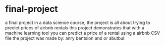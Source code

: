 # final-project
a final project in a data science course, the project is all about trying to predict prices of airbnb rentals
this project demonstrates that with a machine learning tool you can predict a price of a rental using a airbnb CSV file
the project was made by:
anry bentsion and
or abutbul
